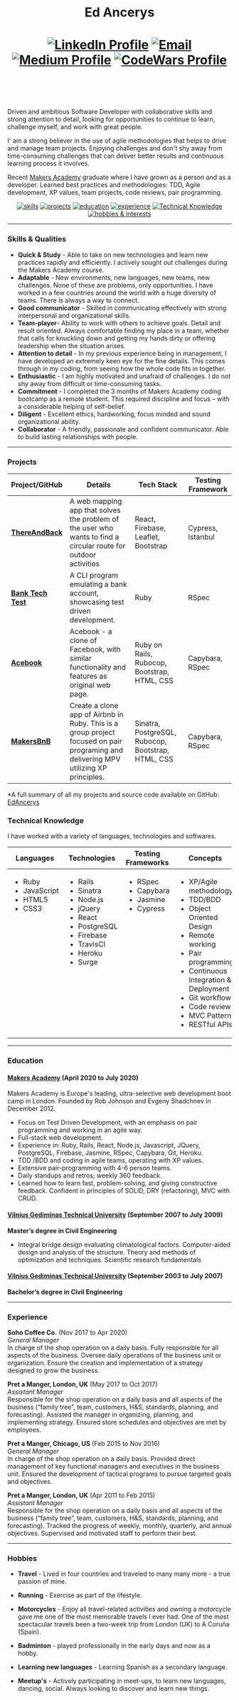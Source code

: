<h1 align="center">

Ed Ancerys

</div>

<h1 align="center">

[![LinkedIn Profile]](https://www.linkedin.com/in/ed-a-b61a5b25/)
[![Email]](mailto:lookatemail@gmail.com)
[![Medium Profile]](https://medium.com/@lookatemail)
[![CodeWars Profile]](https://www.codewars.com/users/EdAncerys)

<a href="https://sourcerer.io/edancerys"><img src="https://img.shields.io/badge/Ruby-533%20commits-red.svg" alt=""></a>
<a href="https://sourcerer.io/edancerys"><img src="https://img.shields.io/badge/JavaScript-490%20commits-yellow.svg" alt=""></a>
<a href="https://sourcerer.io/edancerys"><img src="https://img.shields.io/badge/CSS-481%20commits-blue.svg" alt=""></a>
<a href="https://sourcerer.io/edancerys"><img src="https://img.shields.io/badge/HTML-298%20commits-orange.svg" alt=""></a>
<a href="https://sourcerer.io/edancerys"><img src="https://img.shields.io/badge/SQL-142%20commits-success.svg" alt=""></a>

</h2>

Driven and ambitious Software Developer with collaborative skills and strong attention to detail, looking for opportunities to continue to learn, challenge myself, and work with great people.

I' am a strong believer in the use of agile methodologies that helps to drive and manage team projects. Enjoying challenges and don't shy away from time-consuming challenges that can deliver better results and continuous learning process it involves.

Recent [Makers Academy](https://makers.tech/) graduate where I have grown as a person and as a developer. Learned best practices and methodologies: TDD, Agile development, XP values, team projects, code reviews, pair programming.

<div align="center">

[![skills](https://img.shields.io/badge/-Skills-inactive?style=for-the-badge)](#skills)
[![projects](https://img.shields.io/badge/-Projects-inactive?style=for-the-badge)](#projects)
[![education](https://img.shields.io/badge/-Education-inactive?style=for-the-badge)](#education)
[![experience](https://img.shields.io/badge/-Experience-inactive?style=for-the-badge)](#experience)
[![Technical Knowledge](https://img.shields.io/badge/-Technical_Knowledge-inactive?style=for-the-badge)](#Technical-Knowledge)
[![hobbies & interests](https://img.shields.io/badge/-Hobbies_and_interests-inactive?style=for-the-badge)](#hobbies)

</div>

---

### <a id="skills">Skills & Qualities</a>

- **Quick & Study** - Able to take on new technologies and learn new practices rapidly and efficiently. I actively sought out challenges during the Makers Academy course.
- **Adaptable** - New environments, new languages, new teams, new challenges. None of these are problems, only opportunities. I have worked in a few countries around the world with a huge diversity of teams. There is always a way to connect.
- **Good communicator** - Skilled in communicating effectively with strong interpersonal and organizational skills.
- **Team-player**- Ability to work with others to achieve goals. Detail and result oriented. Always comfortable finding my place in a team, whether that calls for knuckling down and getting my hands dirty or offering leadership when the situation arises.
- **Attention to detail** - In my previous experience being in management, I have developed an extremely keen eye for the fine details. This comes through in my coding, from seeing how the whole code fits in together.
- **Enthusiastic** - I am highly motivated and unafraid of challenges. I do not shy away from difficult or time-consuming tasks.
- **Commitment** - I completed the 3 months of Makers Academy coding bootcamp as a remote student. This required discipline and focus – with a considerable helping of self-belief.
- **Diligent** - Excellent ethics, hardworking, focus minded and sound organizational ability.
- **Collaborator** - A friendly, passionate and confident communicator. Able to build lasting relationships with people.

---

### <a id="projects">Projects</a>

| Project/GitHub       | Details                                                                                                                              | Tech Stack                                         | Testing Framework |
| -------------------- | ------------------------------------------------------------------------------------------------------------------------------------ | -------------------------------------------------- | ----------------- |
| **[ThereAndBack]**   | A web mapping app that solves the problem of the user who wants to find a circular route for outdoor activities                      | React, Firebase, Leaflet, Bootstrap                | Cypress, Istanbul |
| **[Bank Tech Test]** | A CLI program emulating a bank account, showcasing test driven development.                                                          | Ruby                                               | RSpec             |
| **[Acebook]**        | Acebook - a clone of Facebook, with similar functionality and features as original web page.                                         | Ruby on Rails, Rubocop, Bootstrap, HTML, CSS       | Capybara, RSpec   |
| **[MakersBnB]**      | Create a clone app of Airbnb in Ruby. This is a group project focused on pair programing and delivering MPV utilizing XP principles. | Sinatra, PostgreSQL, Rubocop, Bootstrap, HTML, CSS | Capybara, RSpec   |

\*A full summary of all my projects and source code available on GitHub: [EdAncerys][1]

### Technical Knowledge

I have worked with a variety of languages, technologies and softwares.

<table>
  <thead>
    <tr>
      <th>Languages</th>
      <th>Technologies</th>
      <th>Testing Frameworks</th>
      <th>Concepts</th>
      <th>Tools</th>
    </tr>
  </thead>
  <tbody>
    <tr>
      <td style="vertical-align: top">
        <ul>
          <li>Ruby</li>
          <li>JavaScript</li>
          <li>HTML5</li>
          <li>CSS3</li>
        </ul>
      </td>
      <td style="vertical-align: top">
        <ul>
          <li>Rails</li>
          <li>Sinatra</li>
          <li>Node.js</li>
          <li>jQuery</li>
          <li>React</li>
          <li>PostgreSQL</li>
          <li>Firebase</li>
          <li>TravisCI</li>
          <li>Heroku</li>
          <li>Surge</li>
        </ul>
      </td>
      <td style="vertical-align: top">
        <ul>
          <li>RSpec</li>
          <li>Capybara</li>
          <li>Jasmine</li>
          <li>Cypress</li>
        </ul>
      </td>
      <td style="vertical-align: top">
        <ul>
          <li>XP/Agile methodology</li>
          <li>TDD/BDD</li>
          <li>Object Oriented Design</li>
          <li>Remote working</li>
          <li>Pair programming</li>
          <li>Continuous Integration & Deployment</li>
          <li>Git workflow</li>
          <li>Code review</li>
          <li>MVC Pattern</li>
          <li>RESTful APIs</li>
        </ul>
      </td>
      <td style="vertical-align: top">
        <ul>
          <li>VSCode</li>
          <li>Git</li>
          <li>Trello</li>
          <li>Insomnia</li>
          <li>Docker</li>
          <li>macOS</li>
        </ul>
      </td>
    </tr>

  </tbody>
</table>

---

### <a id="education">Education</a>

#### [Makers Academy](https://makers.tech/) (April 2020 to July 2020)

Makers Academy is Europe's leading, ultra-selective web development boot camp in London. Founded by Rob Johnson and Evgeny Shadchnev in December 2012.

- Focus on Test Driven Development, with an emphasis on pair programming and working in an agile way.
- Full-stack web development.
- Experience in: Ruby, Rails, React, Node.js, Javascript, JQuery, PostgreSQL, Firebase, Jasmine, RSpec, Capybara, Git, Heroku.
- TDD /BDD and coding in agile teams, operating with XP values.
- Extensive pair-programming with 4-6 person teams.
- Daily standups and retros; weekly 360 feedback.
- Learned how to learn fast, problem-solving, and giving constructive feedback. Confident in principles of SOLID, DRY (refactoring), MVC with CRUD.

#### [Vilnius Gediminas Technical University](https://www.vgtu.lt/index.php?lang=2) (September 2007 to July 2009)

**Master’s degree in Civil Engineering**

- Integral bridge design evaluating climatological factors. Computer-aided design and analysis of
  the structure.
  Theory and methods of optimization and techniques. Scientific research fundamentals

#### [Vilnius Gediminas Technical University](https://www.vgtu.lt/index.php?lang=2) (September 2003 to July 2007)

**Bachelor’s degree in Civil Engineering**

---

### <a id="experience">Experience</a>

**Soho Coffee Co.** (Nov 2017 to Apr 2020)  
_General Manager_  
In charge of the shop operation on a daily basis.
Fully responsible for all aspects of the business.
Oversee daily operations of the business unit or organization.
Ensure the creation and implementation of a strategy designed to grow the business.

**Pret a Manger, London, UK** (May 2017 to Oct 2017)  
_Assistant Manager_  
Responsible for the shop operation on a daily basis and all aspects of the business (“family tree”, team, customers, H&S, standards, planning, and forecasting).
Assisted the manager in organizing, planning, and implementing strategy. Ensured store schedules and objectives are met by employees.

**Pret a Manger, Chicago, US** (Feb 2015 to Nov 2016)  
_General Manager_  
In charge of the shop operation on a daily basis.
Provided direct management of key functional managers and executives in the business
unit.
Ensured the development of tactical programs to pursue targeted goals and objectives.

**Pret a Manger, London, UK** (Apr 2011 to Feb 2015)  
_Assistant Manager_  
Responsible for the shop operation on a daily basis and all aspects of the business (“family tree”, team, customers, H&S, standards, planning, and forecasting).
Tracked the progress of weekly, monthly, quarterly, and annual objectives. Supervised and motivated staff to perform their best.

---

### <a id="hobbies">Hobbies</a>

- **Travel** - Lived in four countries and traveled to many many more - a true passion of mine.
- **Running** - Exercise as part of the lifestyle.
- **Motorcycles** - Enjoy all travel-related activities and owning a motorcycle gave me one of the most memorable travels I ever had. One of the most spectacular travels been a two-week trip from London (UK) to A Coruña (Spain).
- **Badminton** - played professionally in the early days and now as a hobby.
- **Learning new languages** - Learning Spanish as a secondary language.
- **Meetup's** - Actively participating in meet-ups, to learn new languages, dancing, social. Always looking to discover and learn new things.

  [1]: https://github.com/EdAncerys
  [ThereAndBack]: https://github.com/AndrewHulme/route_planner
  [Bank Tech Test]: https://github.com/EdAncerys/bank_tech_test
  [Acebook]: https://github.com/EdAncerys/acebook-HoneyBunnies
  [MakersBnB]: https://github.com/EdAncerys/MakersBnB

  [heroku]: https://cloud.githubusercontent.com/assets/12953472/18688266/701982fc-7f7b-11e6-8971-5f1e03f554b7.png
  [github]: https://cloud.githubusercontent.com/assets/12953472/18687862/de8df31e-7f79-11e6-937c-f20c0e0ee2b4.png
  [linkedin profile]: https://img.shields.io/badge/LinkedIn-%232A6AC7?style=for-the-badge&logo=linkedin
  [medium profile]: https://img.shields.io/badge/Medium_blog-%2312100E?style=for-the-badge&logo=medium&logoColor=white
  [email]: https://img.shields.io/badge/Email-%23D14836?style=for-the-badge&logo=gmail&logoColor=white
  [codewars profile]: https://img.shields.io/badge/CodeWars-%23AD2C27?style=for-the-badge&logo=codewars&logoColor=white
